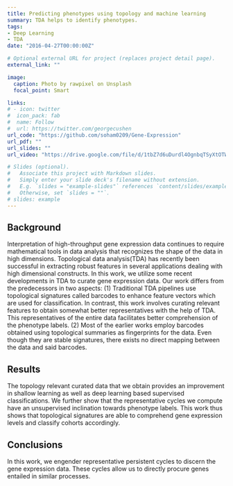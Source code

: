 ```yaml
---
title: Predicting phenotypes using topology and machine learning
summary: TDA helps to identify phenotypes.
tags:
- Deep Learning
- TDA
date: "2016-04-27T00:00:00Z"

# Optional external URL for project (replaces project detail page).
external_link: ""

image:
  caption: Photo by rawpixel on Unsplash
  focal_point: Smart

links:
# - icon: twitter
#  icon_pack: fab
#  name: Follow
#  url: https://twitter.com/georgecushen
url_code: "https://github.com/soham0209/Gene-Expression"
url_pdf: ""
url_slides: ""
url_video: "https://drive.google.com/file/d/1tbZ7d6uDurdl4OgnbqTSyXtOTWc_f2rc/view?usp=sharing"

# Slides (optional).
#   Associate this project with Markdown slides.
#   Simply enter your slide deck's filename without extension.
#   E.g. `slides = "example-slides"` references `content/slides/example-slides.md`.
#   Otherwise, set `slides = ""`.
# slides: example
---
```


## Background

Interpretation of high-throughput gene expression data continues to require mathematical tools in data analysis that recognizes the shape of the data in high dimensions. Topological data analysis(TDA) has recently been successful in extracting robust features in several applications dealing with high dimensional constructs. In this work, we utilize some recent developments in TDA to curate gene expression data. Our work differs from the predecessors in two aspects: (1) Traditional TDA pipelines use topological signatures called barcodes to enhance feature vectors which are used for classification. In contrast, this work involves curating relevant features to obtain somewhat better representatives with the help of TDA. This representatives of the entire data facilitates better comprehension of the phenotype labels. (2) Most of the earlier works employ barcodes obtained using topological summaries as fingerprints for the data. Even though they are stable signatures, there exists no direct mapping between the data and said barcodes.
## Results
The topology relevant curated data that we obtain provides an improvement in shallow learning as well as deep learning based supervised classifications. We further show that the representative cycles we compute have an unsupervised inclination towards phenotype labels. This work thus shows that topological signatures are able to comprehend gene expression levels and classify cohorts accordingly.
## Conclusions
In this work, we engender representative persistent cycles to discern the gene expression data. These cycles allow us to directly procure genes entailed in similar processes.
